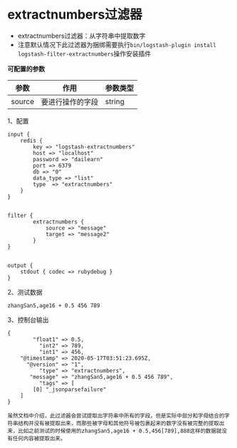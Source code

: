 # extractnumbers过滤器

- extractnumbers过滤器：从字符串中提取数字
- 注意默认情况下此过滤器为捆绑需要执行`bin/logstash-plugin install logstash-filter-extractnumbers`操作安装插件

**可配置的参数**

| 参数 | 作用 | 参数类型 |
|------|------|---------|
| source | 要进行操作的字段 | string |

1、配置
```
input {
	redis {
		key => "logstash-extractnumbers"
		host => "localhost"
		password => "dailearn"
		port => 6379
		db => "0"
		data_type => "list"
		type  => "extractnumbers"
	}
}


filter {
		extractnumbers {
			source => "message"
			target => "message2"
		}
}


output {
	stdout { codec => rubydebug }
}

```

2、测试数据
```
zhangSan5,age16 + 0.5 456 789
```

3、控制台输出
```
{
        "float1" => 0.5,
          "int2" => 789,
          "int1" => 456,
    "@timestamp" => 2020-05-17T03:51:23.695Z,
      "@version" => "1",
          "type" => "extractnumbers",
       "message" => "zhangSan5,age16 + 0.5 456 789",
          "tags" => [
        [0] "_jsonparsefailure"
    ]
}

虽然文档中介绍，此过滤器会尝试提取出字符串中所有的字段，但是实际中部分和字母结合的字符串结构并没有被提取出来，而那些被字母和其他符号被包裹起来的数字没有被完整的提取出来，比如之前测试的时候使用的zhangSan5,age16 + 0.5,456[789],888这样的数据就没有任何内容被提取出来。
